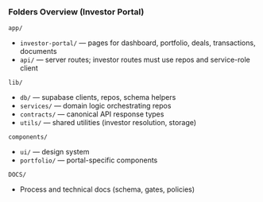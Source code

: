 ### Folders Overview (Investor Portal)

`app/`

- `investor-portal/` — pages for dashboard, portfolio, deals, transactions, documents
- `api/` — server routes; investor routes must use repos and service-role client

`lib/`

- `db/` — supabase clients, repos, schema helpers
- `services/` — domain logic orchestrating repos
- `contracts/` — canonical API response types
- `utils/` — shared utilities (investor resolution, storage)

`components/`

- `ui/` — design system
- `portfolio/` — portal-specific components

`DOCS/`

- Process and technical docs (schema, gates, policies)
